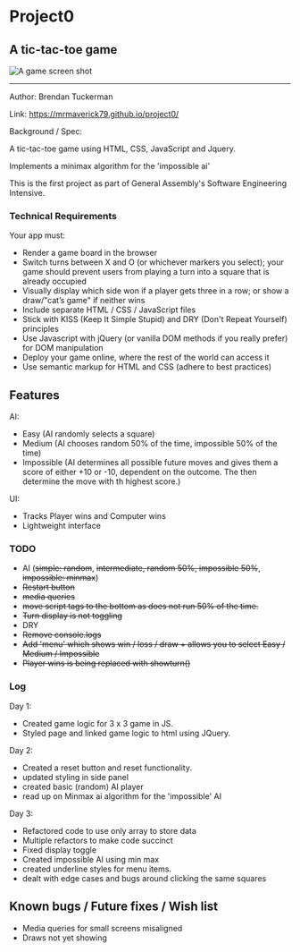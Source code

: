 # Project0
## A tic-tac-toe game 

![A game screen shot](https://github.com/MrMaverick79/MrMaverick79.github.io/blob/main/images/TTT-screenshot.png)

----

Author: Brendan Tuckerman

Link: https://mrmaverick79.github.io/project0/

Background / Spec:  

A tic-tac-toe game using HTML, CSS, JavaScript and Jquery.

Implements a minimax algorithm for the 'impossible ai'

This is the first project as part of General Assembly's Software Engineering Intensive. 

### Technical Requirements

Your app must:

- Render a game board in the browser
- Switch turns between X and O (or whichever markers you select); your game should prevent users from playing a turn into a square that is already occupied
- Visually display which side won if a player gets three in a row; or show a draw/"cat’s game" if neither wins
- Include separate HTML / CSS / JavaScript files
- Stick with KISS (Keep It Simple Stupid) and DRY (Don't Repeat Yourself) principles
- Use Javascript with jQuery (or vanilla DOM methods if you really prefer) for DOM manipulation
- Deploy your game online, where the rest of the world can access it
- Use semantic markup for HTML and CSS (adhere to best practices)

## Features

AI:
- Easy (AI randomly selects a square)
- Medium (AI chooses random 50% of the time, impossible 50% of the time)
- Impossible (AI determines all possible future moves and gives them a score of either +10 or -10, dependent on the outcome. The then determine the move with th highest score.)

UI:
- Tracks Player wins and Computer wins
- Lightweight interface


### TODO

 - AI (~~simple: random~~, ~~intermediate, random 50%, impossible 50%~~, ~~impossible: minmax~~)
 - ~~Restart button~~
 - ~~media queries~~
 - ~~move script tags to the bottom as does not run 50% of the time.~~
 - ~~Turn display is not toggling~~
 - DRY 
 - ~~Remove console.logs~~
 - ~~Add 'menu' which shows win / loss / draw + allows you to select Easy / Medium / Impossible~~
 - ~~Player wins is being replaced with showturn()~~

 ### Log

 Day 1: 

 - Created game logic for 3 x 3 game in JS.
 - Styled page and linked game logic to html using JQuery.

 Day 2:

- Created a reset button and reset functionality.
- updated styling in side panel
- created basic (random) AI player
- read up on Minmax ai algorithm for the 'impossible' AI

Day 3:

- Refactored code to use only array to store data
- Multiple refactors to make code succinct
- Fixed display toggle
- Created impossible AI using min max
- created underline styles for menu items.
- dealt with edge cases and bugs around clicking the same squares

## Known bugs / Future fixes / Wish list

- Media queries for small screens misaligned
- Draws not yet showing
